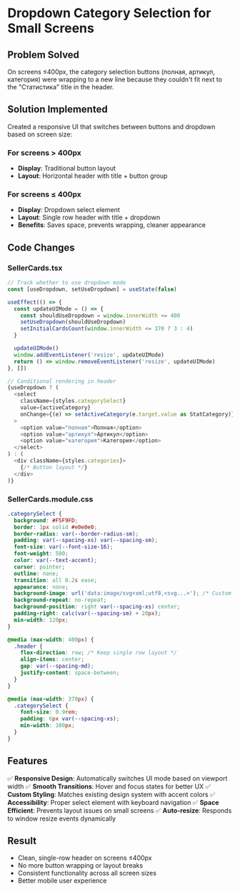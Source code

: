# Dropdown Category Selection for Small Screens

## Problem Solved
On screens ≤400px, the category selection buttons (полная, артикул, категория) were wrapping to a new line because they couldn't fit next to the "Статистика" title in the header.

## Solution Implemented
Created a responsive UI that switches between buttons and dropdown based on screen size:

### For screens > 400px
- **Display**: Traditional button layout 
- **Layout**: Horizontal header with title + button group

### For screens ≤ 400px
- **Display**: Dropdown select element
- **Layout**: Single row header with title + dropdown
- **Benefits**: Saves space, prevents wrapping, cleaner appearance

## Code Changes

### SellerCards.tsx
```typescript
// Track whether to use dropdown mode
const [useDropdown, setUseDropdown] = useState(false)

useEffect(() => {
  const updateUIMode = () => {
    const shouldUseDropdown = window.innerWidth <= 400
    setUseDropdown(shouldUseDropdown)
    setInitialCardsCount(window.innerWidth <= 370 ? 3 : 4)
  }

  updateUIMode()
  window.addEventListener('resize', updateUIMode)
  return () => window.removeEventListener('resize', updateUIMode)
}, [])

// Conditional rendering in header
{useDropdown ? (
  <select 
    className={styles.categorySelect}
    value={activeCategory}
    onChange={(e) => setActiveCategory(e.target.value as StatCategory)}
  >
    <option value="полная">Полная</option>
    <option value="артикул">Артикул</option>
    <option value="категория">Категория</option>
  </select>
) : (
  <div className={styles.categories}>
    {/* Button layout */}
  </div>
)}
```

### SellerCards.module.css
```css
.categorySelect {
  background: #F5F9FD;
  border: 1px solid #e0e0e0;
  border-radius: var(--border-radius-sm);
  padding: var(--spacing-xs) var(--spacing-sm);
  font-size: var(--font-size-16);
  font-weight: 500;
  color: var(--text-accent);
  cursor: pointer;
  outline: none;
  transition: all 0.2s ease;
  appearance: none;
  background-image: url('data:image/svg+xml;utf8,<svg...>'); /* Custom dropdown arrow */
  background-repeat: no-repeat;
  background-position: right var(--spacing-xs) center;
  padding-right: calc(var(--spacing-sm) + 20px);
  min-width: 120px;
}

@media (max-width: 400px) {
  .header {
    flex-direction: row; /* Keep single row layout */
    align-items: center;
    gap: var(--spacing-md);
    justify-content: space-between;
  }
}

@media (max-width: 370px) {
  .categorySelect {
    font-size: 0.9rem;
    padding: 6px var(--spacing-xs);
    min-width: 100px;
  }
}
```

## Features
✅ **Responsive Design**: Automatically switches UI mode based on viewport width
✅ **Smooth Transitions**: Hover and focus states for better UX
✅ **Custom Styling**: Matches existing design system with accent colors
✅ **Accessibility**: Proper select element with keyboard navigation
✅ **Space Efficient**: Prevents layout issues on small screens
✅ **Auto-resize**: Responds to window resize events dynamically

## Result
- Clean, single-row header on screens ≤400px
- No more button wrapping or layout breaks
- Consistent functionality across all screen sizes
- Better mobile user experience